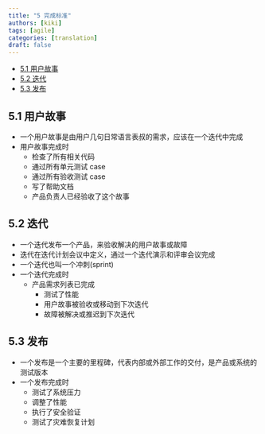 ```yaml
---
title: "5 完成标准"
authors: [kiki]
tags: [agile]
categories: [translation]
draft: false
---
```


- [5.1 用户故事](#51-%e7%94%a8%e6%88%b7%e6%95%85%e4%ba%8b)
- [5.2 迭代](#52-%e8%bf%ad%e4%bb%a3)
- [5.3 发布](#53-%e5%8f%91%e5%b8%83)

## 5.1 用户故事

- 一个用户故事是由用户几句日常语言表叔的需求，应该在一个迭代中完成
- 用户故事完成时
  - 检查了所有相关代码
  - 通过所有单元测试 case
  - 通过所有验收测试 case
  - 写了帮助文档
  - 产品负责人已经验收了这个故事

## 5.2 迭代

- 一个迭代发布一个产品，来验收解决的用户故事或故障
- 迭代在迭代计划会议中定义，通过一个迭代演示和评审会议完成
- 一个迭代也叫一个冲刺(sprint)
- 一个迭代完成时
  - 产品需求列表已完成
    - 测试了性能
    - 用户故事被验收或移动到下次迭代
    - 故障被解决或推迟到下次迭代

## 5.3 发布

- 一个发布是一个主要的里程碑，代表内部或外部工作的交付，是产品或系统的测试版本
- 一个发布完成时
  - 测试了系统压力
  - 调整了性能
  - 执行了安全验证
  - 测试了灾难恢复计划
